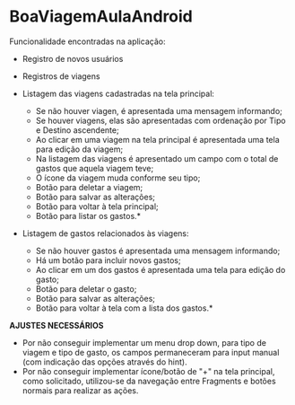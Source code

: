 # BoaViagemAulaAndroid

Funcionalidade encontradas na aplicação:

- Registro de novos usuários
- Registros de viagens
- Listagem das viagens cadastradas na tela principal:
  * Se não houver viagen, é apresentada uma mensagem informando;
  * Se houver viagens, elas são apresentadas com ordenação por Tipo e Destino ascendente;
  * Ao clicar em uma viagem na tela principal é apresentada uma tela para edição da viagem;
  * Na listagem das viagens é apresentado um campo com o total de gastos que aquela viagem teve;
  * O ícone da viagem muda conforme seu tipo;
  * Botão para deletar a viagem;
  * Botão para salvar as alterações;
  * Botão para voltar à tela principal;
  * Botão para listar os gastos.*
  
- Listagem de gastos relacionados às viagens:
  * Se não houver gastos é apresentada uma mensagem informando;
  * Há um botão para incluir novos gastos;
  * Ao clicar em um dos gastos é apresentada uma tela para edição do gasto;
  * Botão para deletar o gasto;
  * Botão para salvar as alterações;
  * Botão para voltar à tela com a lista dos gastos.*


**AJUSTES NECESSÁRIOS**
- Por não conseguir implementar um menu drop down, para tipo de viagem e tipo de gasto, os campos permaneceram para input manual
(com indicação das opções através do hint).
- Por não conseguir implementar ícone/botão de "+" na tela principal, como solicitado, utilizou-se da navegação entre Fragments e botões normais
para realizar as ações.
